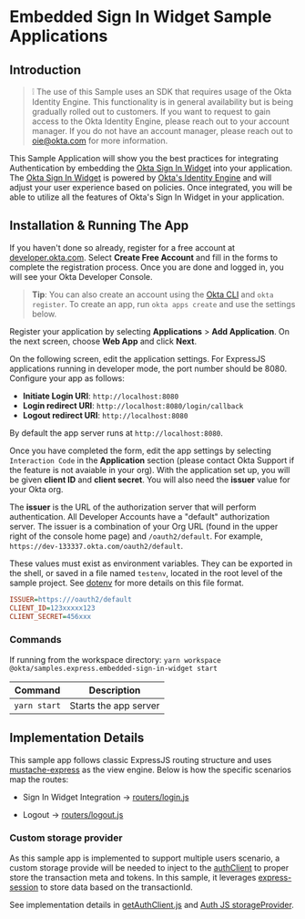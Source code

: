 [Okta's Identity Engine]: https://developer.okta.com/docs/concepts/ie-intro/
[Okta Auth JS]: https://github.com/okta/okta-auth-js
[Okta Sign In Widget]: https://github.com/okta/okta-signin-widget

# Embedded Sign In Widget Sample Applications

## Introduction

> :grey_exclamation: The use of this Sample uses an SDK that requires usage of the Okta Identity Engine. This functionality is in general availability but is being gradually rolled out to customers. If you want
to request to gain access to the Okta Identity Engine, please reach out to your account manager. If you do not have an account manager, please reach out to oie@okta.com for more information.

This Sample Application will show you the best practices for integrating Authentication by embedding the [Okta Sign In Widget][] into your application. The [Okta Sign In Widget][] is powered by [Okta's Identity Engine][] and will adjust your user experience based on policies. Once integrated, you will be able to utilize all the features of Okta's Sign In Widget in your application.


## Installation & Running The App

If you haven't done so already, register for a free account at [developer.okta.com](https://developer.okta.com/). Select **Create Free Account** and fill in the forms to complete the registration process. Once you are done and logged in, you will see your Okta Developer Console.

> **Tip**: You can also create an account using the [Okta CLI](https://github.com/oktadeveloper/okta-cli) and `okta register`. To create an app, run `okta apps create` and use the settings below.

Register your application by selecting **Applications** > **Add Application**. On the next screen, choose **Web App** and click **Next**.

On the following screen, edit the application settings. For ExpressJS applications running in developer mode, the port number should be 8080. Configure your app as follows:

* **Initiate Login URI**: `http://localhost:8080`
* **Login redirect URI**: `http://localhost:8080/login/callback`
* **Logout redirect URI**: `http://localhost:8080`

By default the app server runs at `http://localhost:8080`.

Once you have completed the form, edit the app settings by selecting `Interaction Code` in the **Application** section (please contact Okta Support if the feature is not avaiable in your org). With the application set up, you will be given **client ID** and **client secret**. You will also need the **issuer** value for your Okta org.

The **issuer** is the URL of the authorization server that will perform authentication.  All Developer Accounts have a "default" authorization server.  The issuer is a combination of your Org URL (found in the upper right of the console home page) and `/oauth2/default`. For example, `https://dev-133337.okta.com/oauth2/default`.

These values must exist as environment variables. They can be exported in the shell, or saved in a file named `testenv`, located in the root level of the sample project. See [dotenv](https://www.npmjs.com/package/dotenv) for more details on this file format.

```ini
ISSUER=https:///oauth2/default
CLIENT_ID=123xxxxx123
CLIENT_SECRET=456xxx
```

### Commands

If running from the workspace directory: `yarn workspace @okta/samples.express.embedded-sign-in-widget start`

| Command               | Description                    |
| --------------------- | ------------------------------ |
| `yarn start`          | Starts the app server |


## Implementation Details

This sample app follows classic ExpressJS routing structure and uses [mustache-express](https://www.npmjs.com/package/mustache-express) as the view engine. Below is how the specific scenarios map the routes:

* Sign In Widget Integration -> [routers/login.js](./web-server/routes/login.js)

* Logout -> [routers/logout.js](./web-server/routes/logout.js)

### Custom storage provider

As this sample app is implemented to support multiple users scenario, a custom storage provide will be needed to inject to the [authClient][Okta Auth JS] to proper store the transaction meta and tokens. In this sample, it leverages [express-session](https://www.npmjs.com/package/express-session) to store data based on the transactionId.

See implementation details in [getAuthClient.js](./web-server/utils/getAuthClient.js) and [Auth JS storageProvider](https://github.com/okta/okta-auth-js#storageprovider).
